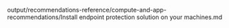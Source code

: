 output/recommendations-reference/compute-and-app-recommendations/Install endpoint protection solution on your machines.md